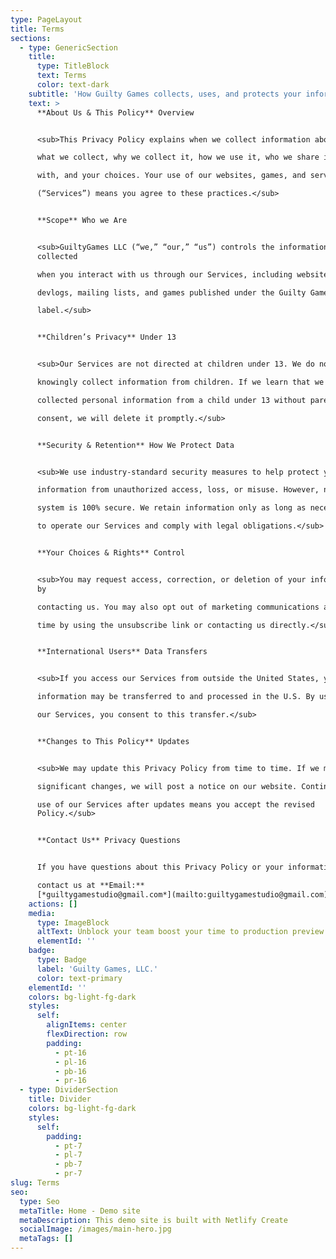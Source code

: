 ```yaml
---
type: PageLayout
title: Terms
sections:
  - type: GenericSection
    title:
      type: TitleBlock
      text: Terms
      color: text-dark
    subtitle: 'How Guilty Games collects, uses, and protects your information.'
    text: >
      **About Us & This Policy** Overview


      <sub>This Privacy Policy explains when we collect information about you,

      what we collect, why we collect it, how we use it, who we share it

      with, and your choices. Your use of our websites, games, and services

      (“Services”) means you agree to these practices.</sub>


      **Scope** Who we Are


      <sub>GuiltyGames LLC (“we,” “our,” “us”) controls the information
      collected

      when you interact with us through our Services, including websites,

      devlogs, mailing lists, and games published under the Guilty Games

      label.</sub>


      **Children’s Privacy** Under 13


      <sub>Our Services are not directed at children under 13. We do not

      knowingly collect information from children. If we learn that we have

      collected personal information from a child under 13 without parental

      consent, we will delete it promptly.</sub>


      **Security & Retention** How We Protect Data


      <sub>We use industry-standard security measures to help protect your

      information from unauthorized access, loss, or misuse. However, no

      system is 100% secure. We retain information only as long as necessary

      to operate our Services and comply with legal obligations.</sub>


      **Your Choices & Rights** Control


      <sub>You may request access, correction, or deletion of your information
      by

      contacting us. You may also opt out of marketing communications at any

      time by using the unsubscribe link or contacting us directly.</sub>


      **International Users** Data Transfers


      <sub>If you access our Services from outside the United States, your

      information may be transferred to and processed in the U.S. By using

      our Services, you consent to this transfer.</sub>


      **Changes to This Policy** Updates


      <sub>We may update this Privacy Policy from time to time. If we make

      significant changes, we will post a notice on our website. Continued

      use of our Services after updates means you accept the revised
      Policy.</sub>


      **Contact Us** Privacy Questions


      If you have questions about this Privacy Policy or your information,

      contact us at **Email:**
      [*guiltygamestudio@gmail.com*](mailto:guiltygamestudio@gmail.com)
    actions: []
    media:
      type: ImageBlock
      altText: Unblock your team boost your time to production preview
      elementId: ''
    badge:
      type: Badge
      label: 'Guilty Games, LLC.'
      color: text-primary
    elementId: ''
    colors: bg-light-fg-dark
    styles:
      self:
        alignItems: center
        flexDirection: row
        padding:
          - pt-16
          - pl-16
          - pb-16
          - pr-16
  - type: DividerSection
    title: Divider
    colors: bg-light-fg-dark
    styles:
      self:
        padding:
          - pt-7
          - pl-7
          - pb-7
          - pr-7
slug: Terms
seo:
  type: Seo
  metaTitle: Home - Demo site
  metaDescription: This demo site is built with Netlify Create
  socialImage: /images/main-hero.jpg
  metaTags: []
---
```

